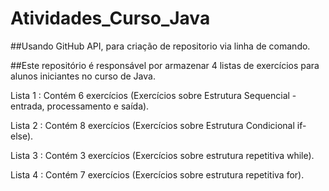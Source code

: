 # Atividades_Curso_Java

##Usando GitHub API, para criação de repositorio via linha de comando.


##Este repositório é responsável por armazenar 4 listas de exercícios para alunos iniciantes no curso de Java.

Lista 1 : Contém 6 exercícios (Exercícios sobre Estrutura Sequencial - entrada, processamento e saída).

Lista 2 : Contém 8 exercícios (Exercícios sobre Estrutura Condicional if-else).

Lista 3 : Contém 3 exercícios (Exercícios sobre estrutura repetitiva while).

Lista 4 : Contém 7 exercícios (Exercícios sobre estrutura repetitiva for).
